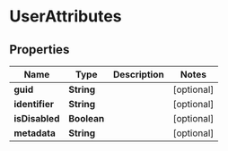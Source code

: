 
# UserAttributes

## Properties
Name | Type | Description | Notes
------------ | ------------- | ------------- | -------------
**guid** | **String** |  |  [optional]
**identifier** | **String** |  |  [optional]
**isDisabled** | **Boolean** |  |  [optional]
**metadata** | **String** |  |  [optional]



